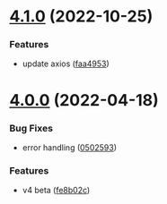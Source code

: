 # [4.1.0](https://github.com/doclify/doclify-javascript/compare/v4.0.0...v4.1.0) (2022-10-25)


### Features

* update axios ([faa4953](https://github.com/doclify/doclify-javascript/commit/faa49537047a3f9a4db094fdf68cd74ad8cb9cab))

# [4.0.0](https://github.com/doclify/doclify-javascript/compare/v3.0.6...v4.0.0) (2022-04-18)


### Bug Fixes

* error handling ([0502593](https://github.com/doclify/doclify-javascript/commit/0502593fe5dd3b02a4a4f102434efc0a376c0cd2))


### Features

* v4 beta ([fe8b02c](https://github.com/doclify/doclify-javascript/commit/fe8b02c0c596d2fe0d9810436b4faba7b0ea8b68))

